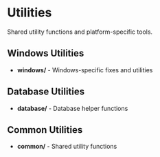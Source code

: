 # Utilities

Shared utility functions and platform-specific tools.

## Windows Utilities
- **windows/** - Windows-specific fixes and utilities

## Database Utilities
- **database/** - Database helper functions

## Common Utilities
- **common/** - Shared utility functions
